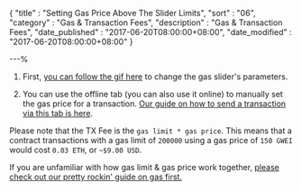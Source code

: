 {
"title"       : "Setting Gas Price Above The Slider Limits",
"sort"        : "06",
"category"    : "Gas & Transaction Fees",
"description" : "Gas & Transaction Fees",
"date_published" : "2017-06-20T08:00:00+08:00",
"date_modified"  : "2017-06-20T08:00:00+08:00"
}

---%


1. First, [you can follow the gif here](https://i.imgur.com/iuzTZYe.gifv) to change the gas slider's parameters.

2. You can use the offline tab (you can also use it online) to manually set the gas price for a transaction. [Our guide on how to send a transaction via this tab is here](https://support.mycrypto.com/offline/making-offline-transaction-on-mycrypto.html).

Please note that the TX Fee is the `gas limit * gas price`. This means that a contract transactions with a gas limit of `200000` using a gas price of `150 GWEI` would cost `0.03 ETH`, or `~$9.00 USD`.

If you are unfamiliar with how gas limit & gas price work together, [please check out our pretty rockin' guide on gas first.](https://support.mycrypto.com/gas/what-is-gas-ethereum.html)
